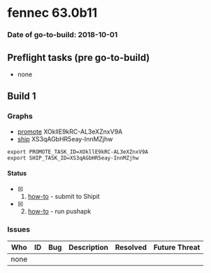 # fennec 63.0b11

### Date of go-to-build: 2018-10-01

## Preflight tasks (pre go-to-build)
- none

## Build 1  

### Graphs
* [promote](https://tools.taskcluster.net/push-inspector/#/XOkllE9kRC-AL3eXZnxV9A) XOkllE9kRC-AL3eXZnxV9A
* [ship](https://tools.taskcluster.net/push-inspector/#/XS3qAGbHR5eay-InnMZjhw) XS3qAGbHR5eay-InnMZjhw
```
export PROMOTE_TASK_ID=XOkllE9kRC-AL3eXZnxV9A
export SHIP_TASK_ID=XS3qAGbHR5eay-InnMZjhw
```


#### Status
- [x] 1.  [how-to](https://wiki.mozilla.org/Release:Release_Automation_on_Mercurial:Starting_a_Release#Submit_to_Ship_It)  - submit to Shipit
- [x] 2.  [how-to](https://github.com/mozilla-releng/releasewarrior-2.0/blob/master/docs/release-promotion/mobile/howto.md)  - run pushapk

### Issues
| Who                 | ID               | Bug                                                                 | Description                | Resolved                | Future Threat                |
| ------------------- | ---------------- | ------------------------------------------------------------------- | -------------------------- | ----------------------- | ---------------------------- |
| none | | | | | |

